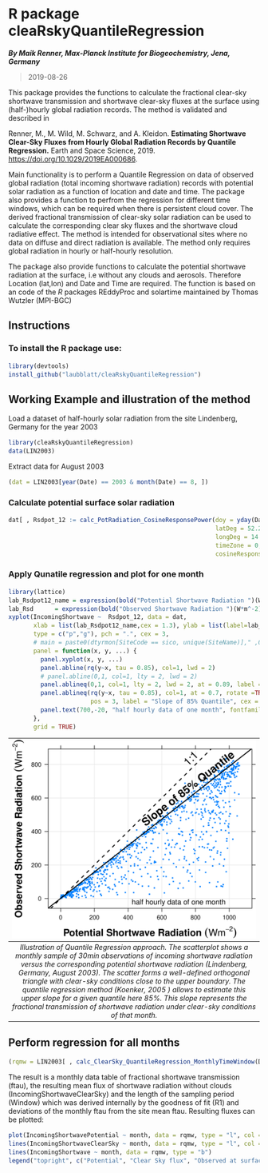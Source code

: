# R package cleaRskyQuantileRegression

**_By Maik Renner, Max-Planck Institute for Biogeochemistry, Jena, Germany_**
> 2019-08-26

This package provides the functions to calculate 
    the fractional clear-sky shortwave transmission and
    shortwave clear-sky fluxes at the surface
    using (half-)hourly global radiation records. 
    The method is validated and described in 
    
Renner, M., M. Wild, M. Schwarz, and A. Kleidon.
    **Estimating Shortwave Clear-Sky Fluxes from Hourly Global
    Radiation Records by Quantile Regression.**
    Earth and Space Science, 2019.
    https://doi.org/10.1029/2019EA000686. 
    
Main functionality is to perform a Quantile Regression on data of observed global radiation (total incoming shortwave radiation) records with potential solar radiation as a function of location and date and time. The package also provides a function to perfrom the regression for different time windows, which can be required when there is persistent cloud cover. 
The derived fractional transmission of clear-sky solar radiation can be used to calculate the corresponding clear sky fluxes and the shortwave cloud radiative effect. 
The method is intended for observational sites where no data on diffuse and direct radiation is available. The method only requires global radiation in hourly or half-hourly resolution. 

The package also provide functions to calculate the potential shortwave radiation at the surface, i.e without any clouds and aerosols. Therefore Location (lat,lon) and Date and Time are required. The function is based on an code of the *R* packages REddyProc and solartime maintained by Thomas Wutzler (MPI-BGC)


## Instructions    
### To install the R package use:
```R
library(devtools)
install_github("laubblatt/cleaRskyQuantileRegression")
 ```

## Working Example and illustration of the method
Load a dataset of half-hourly solar radiation from the site Lindenberg, Germany for the year 2003

```R
library(cleaRskyQuantileRegression)
data(LIN2003)
 ```

Extract data for August 2003
```R
(dat = LIN2003[year(Date) == 2003 & month(Date) == 8, ])
```

### Calculate potential surface solar radiation

```R
dat[ , Rsdpot_12 := calc_PotRadiation_CosineResponsePower(doy = yday(Date), hour = Time/3600 + 0.25,
                                                          latDeg = 52.21 ,
                                                          longDeg = 14.122,
                                                          timeZone = 0, isCorrectSolartime = TRUE,
                                                          cosineResponsePower = 1.2 )]

```

### Apply Qunatile regression and plot for one month 
```R
library(lattice)
lab_Rsdpot12_name = expression(bold("Potential Shortwave Radiation ")(W*m^-2))
lab_Rsd      = expression(bold("Observed Shortwave Radiation ")(W*m^-2))
xyplot(IncomingShortwave ~  Rsdpot_12, data = dat,
       xlab = list(lab_Rsdpot12_name,cex = 1.3), ylab = list(label=lab_Rsd, cex=1.3),
       type = c("p","g"), pch = ".", cex = 3,
       # main = paste0(dtyrmon[SiteCode == sico, unique(SiteName)]," ,Quantile Regression, tau = 0.90" ),
       panel = function(x, y, ...) {
         panel.xyplot(x, y, ...)
         panel.abline(rq(y~x, tau = 0.85), col=1, lwd = 2)
         # panel.abline(0,1, col=1, lty = 2, lwd = 2)
         panel.ablineq(0,1, col=1, lty = 2, lwd = 2, at = 0.89, label = "1:1", rotate = TRUE, fontfamily = "sans", cex = 1.5,pos = 3)
         panel.ablineq(rq(y~x, tau = 0.85), col=1, at = 0.7, rotate =TRUE,
                       pos = 3, label = "Slope of 85% Quantile", cex = 1.5, font = "Helvetica", fontface = 2 )
         panel.text(700,-20, "half hourly data of one month", fontfamily = "Helvetica")
       },
       grid = TRUE)
```

| ![Fig 1.png](doc/fig01.png) | 
|:--:| 
| *Illustration of Quantile Regression approach. The scatterplot shows a monthly sample  of 30min observations of incoming shortwave radiation versus the corresponding potential  shortwave radiation (Lindenberg, Germany, August 2003). The scatter forms a well-defined orthogonal triangle with clear-sky conditions close to the upper boundary. The quantile  regression method (Koenker, 2005 ) allows to estimate this upper slope for a given quantile here 85%. This slope represents the fractional transmission of shortwave radiation under clear-sky conditions of that month.* |


## Perform regression for all months  
```R
(rqmw = LIN2003[ , calc_ClearSky_QuantileRegression_MonthlyTimeWindow(Date,Time,IncomingShortwave, tau = 0.85, lat = 52.21, lon = 14.122, hourshift = 0.5,timeZone = 0)])
 ```

The result is a monthly data table of fractional shortwave transmission (ftau), the resulting mean flux of shortwave radiation without clouds (IncomingShortwaveClearSky) and the length of the sampling period (Window) which was derived internally by the goodness of fit (R1) and deviations of the monthly ftau from the site mean ftau. 
Resulting fluxes can be plotted:
```R
plot(IncomingShortwavePotential ~ month, data = rqmw, type = "l", col = 4, ylab = "Monthly mean Shortwave Radiation (W/m2)", ylim = c(0,500))
lines(IncomingShortwaveClearSky ~ month, data = rqmw, type = "l", col =2)
lines(IncomingShortwave ~ month, data = rqmw, type = "b")
legend("topright", c("Potential", "Clear Sky flux", "Observed at surface"), col = c(4,2,1), lty = 1)
 ```


